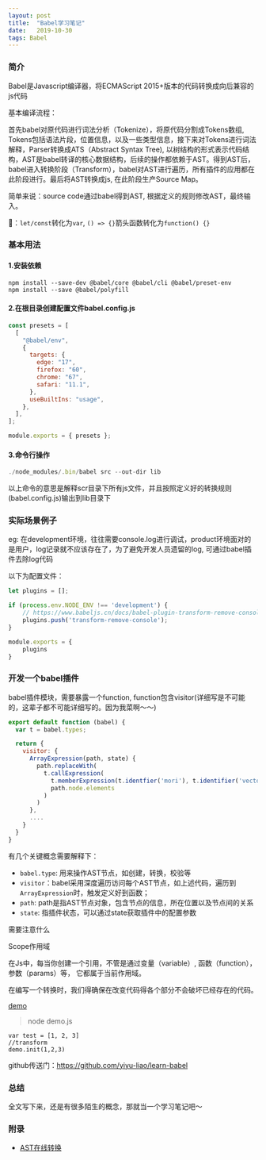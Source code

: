 ```yaml
---
layout: post
title:  "Babel学习笔记"
date:   2019-10-30
tags: Babel
---
```


### 简介
 
Babel是Javascript编译器，将ECMAScript 2015+版本的代码转换成向后兼容的js代码

基本编译流程：

首先babel对原代码进行词法分析（Tokenize），将原代码分割成Tokens数组, Tokens包括语法片段，位置信息，以及一些类型信息，接下来对Tokens进行词法解释，Parser转换成ATS（Abstract Syntax Tree), 以树结构的形式表示代码结构，AST是babel转译的核心数据结构，后续的操作都依赖于AST。得到AST后，babel进入转换阶段（Transform），babel对AST进行遍历，所有插件的应用都在此阶段进行。最后将AST转换成js, 在此阶段生产Source Map。

简单来说：source code通过babel得到AST, 根据定义的规则修改AST，最终输入。

🌰：`let/const`转化为`var`, `() => {}`箭头函数转化为`function() {}`

### 基本用法

#### 1.安装依赖

```
npm install --save-dev @babel/core @babel/cli @babel/preset-env
npm install --save @babel/polyfill
```

#### 2.在根目录创建配置文件babel.config.js

```js
const presets = [
  [
    "@babel/env",
    {
      targets: {
        edge: "17",
        firefox: "60",
        chrome: "67",
        safari: "11.1",
      },
      useBuiltIns: "usage",
    },
  ],
];

module.exports = { presets };

```

#### 3.命令行操作

```js
./node_modules/.bin/babel src --out-dir lib
```
以上命令的意思是解释scr目录下所有js文件，并且按照定义好的转换规则(babel.config.js)输出到lib目录下


### 实际场景例子

eg: 在development环境，往往需要console.log进行调试，product环境面对的是用户，log记录就不应该存在了，为了避免开发人员遗留的log, 可通过babel插件去除log代码

以下为配置文件：

```js
let plugins = [];

if (process.env.NODE_ENV !== 'development') {
    // https://www.babeljs.cn/docs/babel-plugin-transform-remove-console
    plugins.push('transform-remove-console');
}

module.exports = {
    plugins
}
```

### 开发一个babel插件

babel插件模块，需要暴露一个function, function包含visitor(详细写是不可能的，这辈子都不可能详细写的。因为我菜啊～～)

```js
export default function (babel) {
  var t = babel.types;

  return {
    visitor: { 
      ArrayExpression(path, state) {
        path.replaceWith(
          t.callExpression(
            t.memberExpression(t.identfier('mori'), t.identifier('vector')),
            path.node.elements
          )
        )
      },
      ....
    }
  }
}
```

有几个关键概念需要解释下：

* `babel.type`: 用来操作AST节点，如创建，转换，校验等
* `visitor`：babel采用深度遍历访问每个AST节点，如上述代码，遍历到`ArrayExpression`时，触发定义好到函数；
* `path`: path是指AST节点对象，包含节点的信息，所在位置以及节点间的关系
* `state`: 指插件状态，可以通过state获取插件中的配置参数

需要注意什么

Scope作用域

在Js中，每当你创建一个引用，不管是通过变量（variable）, 函数（function），参数（params）等，
它都属于当前作用域。

在编写一个转换时，我们得确保在改变代码得各个部分不会破坏已经存在的代码。

[demo](https://github.com/Evan-Liao/blog/tree/master/Babel/test.js)

> node demo.js

```
var test = [1, 2, 3]
//transform
demo.init(1,2,3)

```

github传送门：<https://github.com/yiyu-liao/learn-babel>


### 总结

全文写下来，还是有很多陌生的概念，那就当一个学习笔记吧～

### 附录

* [AST在线转换](https://astexplorer.net/#/KJ8AjD6maa)